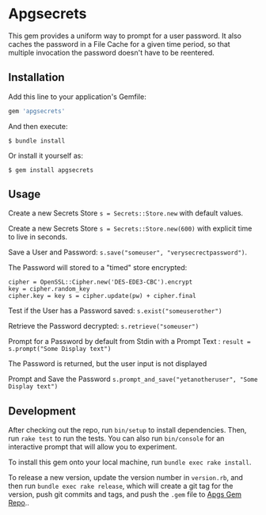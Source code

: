 # Apgsecrets

This gem provides a uniform way to prompt for a user password. It also
caches the password in a File Cache for a given time period, so that
multiple invocation the password doesn't have to be reentered.


## Installation

Add this line to your application's Gemfile:

```ruby
gem 'apgsecrets'
```
And then execute:

    $ bundle install

Or install it yourself as:

    $ gem install apgsecrets

## Usage

Create a new Secrets Store `s = Secrets::Store.new` with default values.

Create a new Secrets Store `s = Secrets::Store.new(600)` with explicit
time to live in seconds.

Save a User and Password: `s.save("someuser", "verysecrectpassword")`.

The Password will stored to a "timed" store encrypted:

~~~
cipher = OpenSSL::Cipher.new('DES-EDE3-CBC').encrypt 
key = cipher.random_key
cipher.key = key s = cipher.update(pw) + cipher.final
~~~

Test if the User has a Password saved: `s.exist("someuserother")`

Retrieve the Password decrypted: `s.retrieve("someuser")`

Prompt for a Password by default from Stdin with a Prompt Text : `result = s.prompt("Some Display text")`

The Password is returned, but the user input is not displayed

Prompt and Save the Password `s.prompt_and_save("yetanotheruser", "Some
Display text")`


## Development

After checking out the repo, run `bin/setup` to install dependencies. Then, run `rake test` to run the tests. You can also run `bin/console` for an interactive prompt that will allow you to experiment.

To install this gem onto your local machine, run `bundle exec rake
install`.

To release a new version, update the version number in
`version.rb`, and then run `bundle exec rake release`, which will create
a git tag for the version, push git commits and tags, and push the
`.gem` file to [Apgs Gem Repo](https://artifactory4t4apgsga.jfrog.io/artifactory/api/gems/apgGem)..
